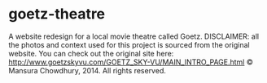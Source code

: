 goetz-theatre
=============

A website redesign for a local movie theatre called Goetz.
DISCLAIMER: all the photos and context used for this project is sourced from the original website.
You can check out the original site here: http://www.goetzskyvu.com/GOETZ_SKY-VU/MAIN_INTRO_PAGE.html
© Mansura Chowdhury, 2014. All rights reserved.
